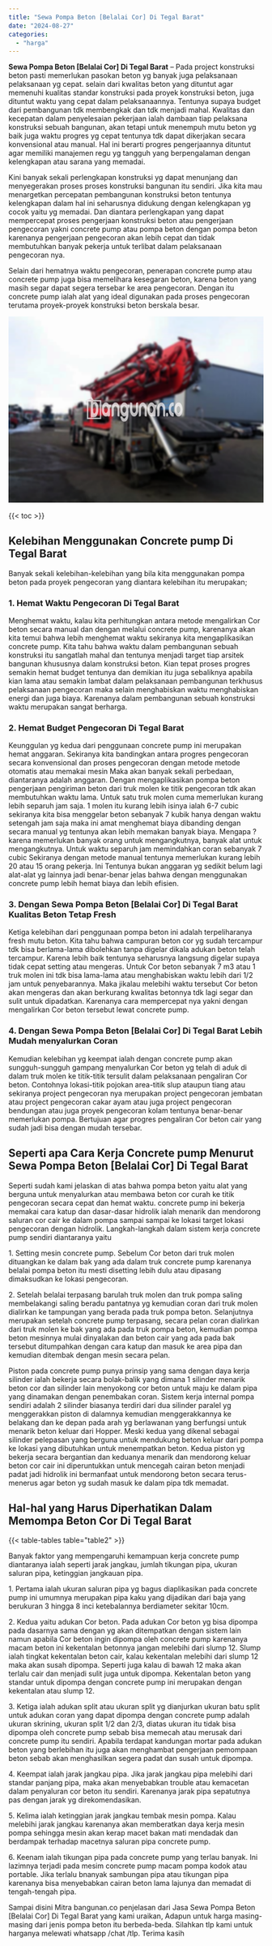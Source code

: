 ```yaml
---
title: "Sewa Pompa Beton [Belalai Cor] Di Tegal Barat"
date: "2024-08-27"
categories: 
  - "harga"
---
```


**Sewa Pompa Beton \[Belalai Cor\] Di Tegal Barat** – Pada project konstruksi beton pasti memerlukan pasokan beton yg banyak juga pelaksanaan pelaksanaan yg cepat. selain dari kwalitas beton yang dituntut agar memenuhi kualitas standar konstruksi pada proyek konstruksi beton, juga dituntut waktu yang cepat dalam pelaksanaannya. Tentunya supaya budget dari pembangunan tdk membengkak dan tdk menjadi mahal. Kwalitas dan kecepatan dalam penyelesaian pekerjaan ialah dambaan tiap pelaksana konstruksi sebuah bangunan, akan tetapi untuk menempuh mutu beton yg baik juga waktu progres yg cepat tentunya tdk dapat dikerjakan secara konvensional atau manual. Hal ini berarti progres pengerjaannya dituntut agar memiliki manajemen regu yg tangguh yang berpengalaman dengan kelengkapan atau sarana yang memadai.

Kini banyak sekali perlengkapan konstruksi yg dapat menunjang dan menyegerakan proses proses konstruksi bangunan itu sendiri. Jika kita mau menargetkan percepatan pembangunan konstruksi beton tentunya kelengkapan dalam hal ini seharusnya didukung dengan kelengkapan yg cocok yaitu yg memadai. Dan diantara perlengkapan yang dapat mempercepat proses pengerjaan konstruksi beton atau pengerjaan pengecoran yakni concrete pump atau pompa beton dengan pompa beton karenanya pengerjaan pengecoran akan lebih cepat dan tidak membutuhkan banyak pekerja untuk terlibat dalam pelaksanaan pengecoran nya.

Selain dari hematnya waktu pengecoran, penerapan concrete pump atau concrete pump juga bisa memelihara kesegaran beton, karena beton yang masih segar dapat segera tersebar ke area pengecoran. Dengan itu concrete pump ialah alat yang ideal digunakan pada proses pengecoran terutama proyek-proyek konstruksi beton berskala besar.

![Sewa Pompa Beton [Belalai Cor] Di Tegal Barat](/images/sewa-concrete-pump-34.png)

{{< toc >}}

## Kelebihan Menggunakan Concrete pump Di Tegal Barat

Banyak sekali kelebihan-kelebihan yang bila kita menggunakan pompa beton pada proyek pengecoran yang diantara kelebihan itu merupakan;

### 1\. Hemat Waktu Pengecoran Di Tegal Barat

Menghemat waktu, kalau kita perhitungkan antara metode mengalirkan Cor beton secara manual dan dengan melalui concrete pump, karenanya akan kita temui bahwa lebih menghemat waktu sekiranya kita mengaplikasikan concrete pump. Kita tahu bahwa waktu dalam pembangunan sebuah konstruksi itu sangatlah mahal dan tentunya menjadi target tiap arsitek bangunan khususnya dalam konstruksi beton. Kian tepat proses progres semakin hemat budget tentunya dan demikian itu juga sebaliknya apabila kian lama atau semakin lambat dalam pelaksanaan pembangunan terkhusus pelaksanaan pengecoran maka selain menghabiskan waktu menghabiskan energi dan juga biaya. Karenanya dalam pembangunan sebuah konstruksi waktu merupakan sangat berharga.

### 2\. Hemat Budget Pengecoran Di Tegal Barat

Keunggulan yg kedua dari penggunaan concrete pump ini merupakan hemat anggaran. Sekiranya kita bandingkan antara progres pengecoran secara konvensional dan proses pengecoran dengan metode metode otomatis atau memakai mesin Maka akan banyak sekali perbedaan, diantaranya adalah anggaran. Dengan mengaplikasikan pompa beton pengerjaan pengiriman beton dari truk molen ke titik pengecoran tdk akan membutuhkan waktu lama. Untuk satu truk molen cuma memerlukan kurang lebih separuh jam saja. 1 molen itu kurang lebih isinya ialah 6-7 cubic sekiranya kita bisa menggelar beton sebanyak 7 kubik hanya dengan waktu setengah jam saja maka ini amat menghemat biaya dibanding dengan secara manual yg tentunya akan lebih memakan banyak biaya. Mengapa ? karena memerlukan banyak orang untuk mengangkutnya, banyak alat untuk mengangkutnya. Untuk waktu separuh jam memindahkan coran sebanyak 7 cubic Sekiranya dengan metode manual tentunya memerlukan kurang lebih 20 atau 15 orang pekerja. Ini Tentunya bukan anggaran yg sedikit belum lagi alat-alat yg lainnya jadi benar-benar jelas bahwa dengan menggunakan concrete pump lebih hemat biaya dan lebih efisien.

### 3\. Dengan Sewa Pompa Beton \[Belalai Cor\] Di Tegal Barat Kualitas Beton Tetap Fresh

Ketiga kelebihan dari penggunaan pompa beton ini adalah terpeliharanya fresh mutu beton. Kita tahu bahwa campuran beton cor yg sudah tercampur tdk bisa berlama-lama dibolehkan tanpa digelar dikala adukan beton telah tercampur. Karena lebih baik tentunya seharusnya langsung digelar supaya tidak cepat setting atau mengeras. Untuk Cor beton sebanyak 7 m3 atau 1 truk molen ini tdk bisa lama-lama atau menghabiskan waktu lebih dari 1/2 jam untuk penyebarannya. Maka jikalau melebihi waktu tersebut Cor beton akan mengeras dan akan berkurang kwalitas betonnya tdk lagi segar dan sulit untuk dipadatkan. Karenanya cara mempercepat nya yakni dengan mengalirkan Cor beton tersebut lewat concrete pump.

### 4\. Dengan Sewa Pompa Beton \[Belalai Cor\] Di Tegal Barat Lebih Mudah menyalurkan Coran

Kemudian kelebihan yg keempat ialah dengan concrete pump akan sungguh-sungguh gampang menyalurkan Cor beton yg telah di aduk di dalam truk molen ke titik-titik tersulit dalam pelaksanaan pengaliran Cor beton. Contohnya lokasi-titik pojokan area-titik slup ataupun tiang atau sekiranya project pengecoran nya merupakan project pengecoran jembatan atau project pengecoran cakar ayam atau juga project pengecoran bendungan atau juga proyek pengecoran kolam tentunya benar-benar memerlukan pompa. Bertujuan agar progres pengaliran Cor beton cair yang sudah jadi bisa dengan mudah tersebar.

## Seperti apa Cara Kerja Concrete pump Menurut Sewa Pompa Beton \[Belalai Cor\] Di Tegal Barat

Seperti sudah kami jelaskan di atas bahwa pompa beton yaitu alat yang berguna untuk menyalurkan atau membawa beton cor curah ke titik pengecoran secara cepat dan hemat waktu. concrete pump ini bekerja memakai cara katup dan dasar-dasar hidrolik ialah menarik dan mendorong saluran cor cair ke dalam pompa sampai sampai ke lokasi target lokasi pengecoran dengan hidrolik. Langkah-langkah dalam sistem kerja concrete pump sendiri diantaranya yaitu

1\. Setting mesin concrete pump. Sebelum Cor beton dari truk molen dituangkan ke dalam bak yang ada dalam truk concrete pump karenanya belalai pompa beton itu mesti disetting lebih dulu atau dipasang dimaksudkan ke lokasi pengecoran.

2\. Setelah belalai terpasang barulah truk molen dan truk pompa saling membelakangi saling beradu pantatnya yg kemudian coran dari truk molen dialirkan ke tampungan yang berada pada truk pompa beton. Selanjutnya merupakan setelah concrete pump terpasang, secara pelan coran dialirkan dari truk molen ke bak yang ada pada truk pompa beton, kemudian pompa beton mesinnya mulai dinyalakan dan beton cair yang ada pada bak tersebut ditumpahkan dengan cara katup dan masuk ke area pipa dan kemudian ditembak dengan mesin secara pelan.

Piston pada concrete pump punya prinsip yang sama dengan daya kerja silinder ialah bekerja secara bolak-balik yang dimana 1 silinder menarik beton cor dan silinder lain menyokong cor beton untuk maju ke dalam pipa yang dinamakan dengan penembakan coran. Sistem kerja internal pompa sendiri adalah 2 silinder biasanya terdiri dari dua silinder paralel yg menggerakkan piston di dalamnya kemudian menggerakkannya ke belakang dan ke depan pada arah yg berlawanan yang berfungsi untuk menarik beton keluar dari Hopper. Meski kedua yang dikenal sebagai silinder pelepasan yang berguna untuk mendukung beton keluar dari pompa ke lokasi yang dibutuhkan untuk menempatkan beton. Kedua piston yg bekerja secara bergantian dan keduanya menarik dan mendorong keluar beton cor cair ini diperuntukkan untuk mencegah cairan beton menjadi padat jadi hidrolik ini bermanfaat untuk mendorong beton secara terus-menerus agar beton yg sudah masuk ke dalam pipa tdk memadat.

## Hal-hal yang Harus Diperhatikan Dalam Memompa Beton Cor Di Tegal Barat

{{< table-tables table="table2" >}}

Banyak faktor yang mempengaruhi kemampuan kerja concrete pump diantaranya ialah seperti jarak jangkau, jumlah tikungan pipa, ukuran saluran pipa, ketinggian jangkauan pipa.

1\. Pertama ialah ukuran saluran pipa yg bagus diaplikasikan pada concrete pump ini umumnya merupakan pipa kaku yang dijadikan dari baja yang berukuran 3 hingga 8 inci ketebalannya berdiameter sekitar 10cm.

2\. Kedua yaitu adukan Cor beton. Pada adukan Cor beton yg bisa dipompa pada dasarnya sama dengan yg akan ditempatkan dengan sistem lain namun apabila Cor beton ingin dipompa oleh concrete pump karenanya macam beton ini kekentalan betonnya jangan melebihi dari slump 12. Slump ialah tingkat kekentalan beton cair, kalau kekentalan melebihi dari slump 12 maka akan susah dipompa. Seperti juga kalau di bawah 12 maka akan terlalu cair dan menjadi sulit juga untuk dipompa. Kekentalan beton yang standar untuk dipompa dengan concrete pump ini merupakan dengan kekentalan atau slump 12.

3\. Ketiga ialah adukan split atau ukuran split yg dianjurkan ukuran batu split untuk adukan coran yang dapat dipompa dengan concrete pump adalah ukuran skrining, ukuran split 1/2 dan 2/3, diatas ukuran itu tidak bisa dipompa oleh concrete pump sebab bisa memecah atau merusak dari concrete pump itu sendiri. Apabila terdapat kandungan mortar pada adukan beton yang berlebihan itu juga akan menghambat pengerjaan pemompaan beton sebab akan menghasilkan segera padat dan susah untuk dipompa.

4\. Keempat ialah jarak jangkau pipa. Jika jarak jangkau pipa melebihi dari standar panjang pipa, maka akan menyebabkan trouble atau kemacetan dalam penyaluran cor beton itu sendiri. Karenanya jarak pipa sepatutnya pas dengan jarak yg direkomendasikan.

5\. Kelima ialah ketinggian jarak jangkau tembak mesin pompa. Kalau melebihi jarak jangkau karenanya akan memberatkan daya kerja mesin pompa sehingga mesin akan kerap macet bakan mati mendadak dan berdampak terhadap macetnya saluran pipa concrete pump.

6\. Keenam ialah tikungan pipa pada concrete pump yang terlau banyak. Ini lazimnya terjadi pada mesim concrete pump macam pompa kodok atau portable. Jika terlalu bnanyak sambungan pipa atau tikungan pipa karenanya bisa menyebabkan cairan beton lama lajunya dan memadat di tengah-tengah pipa.

Sampai disini Mitra bangunan.co penjelasan dari Jasa Sewa Pompa Beton \[Belalai Cor\] Di Tegal Barat yang kami uraikan, Adapun untuk harga masing-masing dari jenis pompa beton itu berbeda-beda. Silahkan tlp kami untuk harganya melewati whatsapp /chat /tlp. Terima kasih
